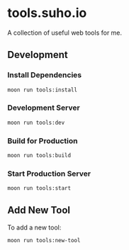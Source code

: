 # tools.suho.io

A collection of useful web tools for me.

## Development

### Install Dependencies

```bash
moon run tools:install
```

### Development Server

```bash
moon run tools:dev
```

### Build for Production

```bash
moon run tools:build
```

### Start Production Server

```bash
moon run tools:start
```

## Add New Tool

To add a new tool:

```bash
moon run tools:new-tool
```
